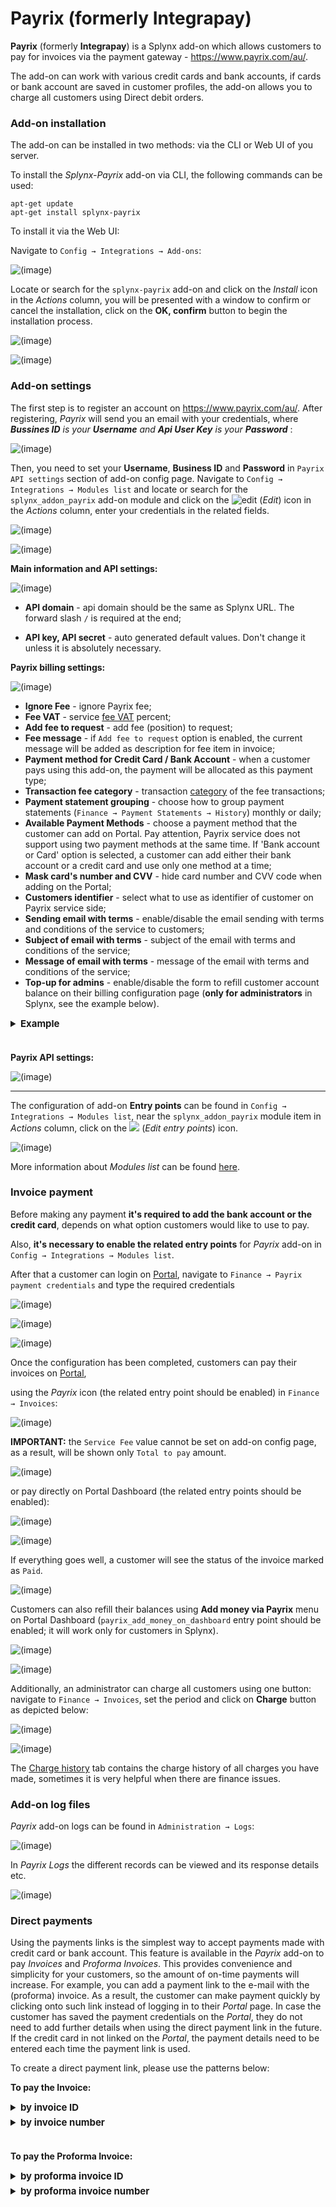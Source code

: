 Payrix (formerly Integrapay)
============

**Payrix** (formerly **Integrapay**) is a Splynx add-on which allows customers to pay for invoices via the payment gateway - https://www.payrix.com/au/.

The add-on can work with various credit cards and bank accounts, if cards or bank account are saved in customer profiles, the add-on allows you to charge all customers using Direct debit orders.

### Add-on installation

The add-on can be installed in two methods: via the CLI or Web UI of you server.

To install the *Splynx-Payrix* add-on via CLI, the following commands can be used:

```
apt-get update
apt-get install splynx-payrix
```
To install it via the Web UI:

Navigate to `Config → Integrations → Add-ons`:

![(image)](0.png)

Locate or search for the `splynx-payrix` add-on and click on the *Install* icon in the *Actions* column, you will be presented with a window to confirm or cancel the installation, click on the **OK, confirm** button to begin the installation process.

![(image)](1.png)

![(image)](1.1.png)

### Add-on settings

The first step is to register an account on https://www.payrix.com/au/. After registering, *Payrix* will send you an email with your credentials, where  _**Bussines ID** is your **Username** and  **Api User Key** is your **Password**_ :

![(image)](13.png)

Then, you need to set your **Username**, **Business ID** and **Password** in `Payrix API settings` section of add-on config page. Navigate to `Config → Integrations → Modules list` and locate or search for the `splynx_addon_payrix` add-on module and click on the <icon class="image-icon">![edit](edit.png)</icon> (*Edit*) icon in the *Actions* column, enter your credentials in the related fields.

![(image)](2.png)

![(image)](3.png)


**Main information and API settings:**

![(image)](4.png)

* **API domain** - api domain should be the same as Splynx URL. The forward slash `/` is required at the end;

* **API key, API secret** - auto generated default values. Don't change it unless it is absolutely necessary.


**Payrix billing settings:**

![(image)](5.png)

* **Ignore Fee** - ignore Payrix fee;
* **Fee VAT** - service [fee VAT](configuration/finance/taxes/taxes.md) percent;
* **Add fee to request** - add fee (position) to request;
* **Fee message** - if `Add fee to request` option is enabled, the current message will be added as description for fee item in invoice;
* **Payment method for Credit Card / Bank Account** - when a customer pays using this add-on, the payment will be allocated as this payment type;
* **Transaction fee category** - transaction [category](configuration/finance/transaction_categories/transaction_categories.md) of the fee transactions;
* **Payment statement grouping** - choose how to group payment statements (`Finance → Payment Statements → History`) monthly or daily;
* **Available Payment Methods** - choose a payment method that the customer can add on Portal. Pay attention, Payrix service does not support using two payment methods at the same time. If 'Bank account or Card' option is selected, a customer can add either their bank account or a credit card and use only one method at a time;
* **Mask card's number and CVV** - hide card number and CVV code when adding on the Portal;
* **Customers identifier** - select what to use as identifier of customer on Payrix service side;
* **Sending email with terms** - enable/disable the email sending with terms and conditions of the service to customers;
* **Subject of email with terms** - subject of the email with terms and conditions of the service;
* **Message of email with terms** - message of the email with terms and conditions of the service;
* **Top-up for admins** - enable/disable the form to refill customer account balance on their billing configuration page (**only for administrators** in Splynx, see the example below).

<details style="font-size: 15px; margin-bottom: 5px;">
<summary><b>Example</b></summary>
<div markdown="1">

Navigate to customer billing configuration page (Billing → Billing config) and in **Payment accounts** section click on **Refill balance** icon near *Payrix* item.

![(image)](top-up_1.png)

If the payment credentials are **not** added by the customer, the administrator can add them from this form. Pay attention, **only one payment method can be used**.

![(image)](top-up_2.png)

If the payment credentials are added by customer, e.g. credit card but `Top-up for admins` option is **disabled** on add-on configuration page, the administrator will see the next message:

![(image)](top-up_3.png)

If the option `Top-up for admins` is **enabled** on add-on configuration page, the administrator can top up the customer's balance, the saved payment method will be used.

![(image)](top-up_4.png)

![(image)](top-up_5.png)

Moreover, when the credit card or bank account is added by customer as a payment method, the administrator can remove them using the top-up form on the customer's billing configuration page.

</div>
</details>


<br>


**Payrix API settings:**

![(image)](5.1.png)

------------

The configuration of add-on **Entry points** can be found in `Config → Integrations → Modules list`, near the `splynx_addon_payrix` module item in *Actions* column, click on the <icon class="image-icon">![](entry_point.png)</icon> (*Edit entry points*) icon.

![(image)](entry_points.png)

More information about *Modules list* can be found [here](configuration/integrations/modules_list/modules_list.md).

### Invoice payment

Before making any payment **it's required to add the bank account or the credit card**, depends on what option customers would like to use to pay.

Also, **it's necessary to enable the related entry points** for *Payrix* add-on in `Config → Integrations → Modules list`.

After that a customer can login on [Portal](customer_portal/customer_portal.md), navigate to `Finance → Payrix payment credentials` and type the required credentials

![(image)](8.png)

![(image)](9.2.png)

![(image)](9.3.png)

Once the configuration has been completed, customers can pay their invoices on [Portal](customer_portal/customer_portal.md),

using the *Payrix* icon (the related entry point should be enabled) in `Finance → Invoices`:

![(image)](6.png)

<!-- ![(image)](6.2.png) -->

**IMPORTANT:** the `Service Fee` value cannot be set on add-on config page, as a result, will be shown only `Total to pay` amount.

![(image)](6.1.png)

or pay directly on Portal Dashboard (the related entry points should be enabled):

![(image)](pay_from_dashboard.png)

![(image)](6.3.png)

If everything goes well, a customer will see the status of the invoice marked as `Paid`.

![(image)](6.4.png)

Customers can also refill their balances using **Add money via Payrix** menu on Portal Dashboard (`payrix_add_money_on_dashboard` entry point should be enabled; it will work only for customers in Splynx).

![(image)](10.png)

![(image)](10.1.png)

Additionally, an administrator can charge all customers using one button: navigate to `Finance → Invoices`, set the period and click on **Charge** button as depicted below:

![(image)](11.png)

![(image)](12.png)

The [Charge history](finance/invoices/invoices.md) tab contains the charge history of all charges you have made, sometimes it is very helpful when there are finance issues.

### Add-on log files

*Payrix* add-on logs can be found in `Administration → Logs`:

![(image)](logs.png)

In *Payrix Logs* the different records can be viewed and its response details etc.

![(image)](logs1.png)

### Direct payments

Using the payments links is the simplest way to accept payments made with credit card or bank account. This feature is available in the *Payrix* add-on to pay *Invoices* and *Proforma Invoices*. This provides convenience and simplicity for your customers, so the amount of on-time payments will increase. For example, you can add a payment link to the e-mail with the (proforma) invoice. As a result, the customer can make payment quickly by clicking onto such link instead of logging in to their *Portal* page. In case the customer has saved the payment credentials on the *Portal*, they do not need to add further details when using the direct payment link in the future. If the credit card in not linked on the *Portal*, the payment details need to be entered each time the payment link is used.

To create a direct payment link, please use the patterns below:

**To pay the Invoice:**

<details style="font-size: 15px; margin-bottom: 5px;">
<summary><b>by invoice ID</b></summary>
<div markdown="1">

```
https://<splynx_domain_address>/payrix/direct-pay-invoice-by-id?item_id=<Invoice_id>

```
</div>
</details>

<details style="font-size: 15px; margin-bottom: 5px;">
<summary><b>by invoice number</b></summary>
<div markdown="1">

```
https://<splynx_domain_address>/payrix/direct-pay-invoice?item_id=<Invoice_number>

```
</div>
</details>

<br>

**To pay the Proforma Invoice:**

<details style="font-size: 15px; margin-bottom: 5px;">
<summary><b>by proforma invoice ID</b></summary>
<div markdown="1">

```
https://<splynx_domain_address>/payrix/direct-pay-proforma-by-id?item_id=<proforma_id>

```
</div>
</details>

<details style="font-size: 15px; margin-bottom: 5px;">
<summary><b>by proforma invoice number</b></summary>
<div markdown="1">

```
https://<splynx_domain_address>/payrix/direct-pay-proforma?item_id=<proforma_number>

```
</div>
</details>


<!---     do NOT remove this info block !

### Integration with BPAY

**Pay attention, this feature is not available in the major release of IntegraPay add-on.**

**BPAY** is an electronic bill payment system in Australia which enables payments to be made through online or phone banking service. The customers should be registered as BPAY billers with the BPAY operating company through its bank. Unlike receiving standard bank transfers or credit card payments – all BPAY transactions have a unique CRN (Customer Reference Number) which can be used to identify which customer made the payment and what invoice it is related to.

Splynx uses BPAY service via *IntegraPay* API to pay (proforma) invoices, but **we can only create a reference num. (CRN) for the invoice and the customer**.




<details style="font-size: 15px; margin-bottom: 5px;">
<summary><b>How does BPAY work?</b></summary>
<div markdown="1">

1. SIP sends a customer an invoice displaying a BPAY logo, a **unique BPAY Biller Code** and a **Customer Reference Number (CRN)**;

2. A customer logs into their Internet banking and follows the prompts to make a BPAY payment;

3. A customer will be asked to provide the payment details: the **Biller Code**, the **reference number from the invoice/customer (CRN)** and the **amount**** they wish to pay. After that the customer’s bank validates the payment in real-time (the information about payment is transferred to *IntegraPay* via BPAY) with the system issuing a receipt;

![(image)](bpay_example.png)

4. Funds will be deposited into the corporate account.


More information you can find in an official [FAQ](https://bpay.com.au/bpay-for-you/personal-faqs).



</div>
</details>



**Pay the invoice by BPAY according to the created (proforma) invoice CRN in Splynx:**

1. (for administrator) Install and configure the *IntegraPay* add-on in Splynx (see above). Create the invoice for the customer to pay;

2. (for administrator) Double-check if the necessary entry point for (proforma) invoice is enabled: navigate to `Config → Integrations → Modules list → Splynx Add-on IntegraPay` and click on **Edit entry points**

![(image)](entry_point_invoice.png)

![(image)](entry_point_proforma.png)

3. (for customer) Open the [Portal](customer_portal/customer_portal.md), navigate to `Finance → Invoices` (`Finance → Proforma invoices`) and click on `Pay via BPay` icon near the unpaid invoice (the [bank statement](bank_statement_processing/bank_statement_processing.md) will be created in `Pending` status - it will be used to read the status of transaction from *IntegraPay* side. The payment will be created if the customer pays the invoice in their bank and we receive information about this transaction from *IntegraPay*): showing the Customer Reference Number (CRN) of the current invoice indicates that it has been generated successfully and the CRN is fixed in *IntegraPay*.

![(image)](pay_invoice_via_bpay.png)

4. A customer makes payment using the provided Biller Code and Customer Reference Number (CRN). After that, a new transaction associated with CRN will appear in the customer profile.


**Pay the invoice by BPAY according to the created customer CRN in Splynx:**

1. (for administrator) Install and configure the *IntegraPay* add-on in Splynx (see above). Create the invoice for the customer to pay;

2. (for administrator) Double-check if the `BPay CRN` entry point in `Finance` section of customer portal is enabled: navigate to `Config → Integrations → Modules list → Splynx Add-on IntegraPay` and click on **Edit entry points**

3. (for customer) Open the Portal, click on `Finance` item on the sidebar, then click on `BPay CRN` item: the unique CRN for customer will be generated (each customer will have their own unique CRN)

![(image)](bpay_crn_for_customer.png)

4. A customer can pay any amount of money using the provided Biller Code and Customer Reference Number (CRN). Then, Splynx receives the status of the transaction and the money will be added to the customer's balance. Only the payment will be created in the customer profile.


<icon class="image-icon">![image](information.png)</icon> **Things to keep in mind:**

- the change of transaction statuses is performed by API request from Splynx, which is limited to no more than 1 request per hour (the task is executed by *cron*);

- the two methods (for the invoice and the customer) of CRN generation in Splynx can work simultaneously;

- when a customer incorrectly entered the amount of payment for the invoice and the amount is less than the required amount, it simply creates a payment that is not linked to the invoice;

- if a customer later pays the correct amount using the same CRN (of the invoice), the payment should be linked to the correct invoice;

- if the amount of payment is larger than required, then 2 payments will be created in Splynx. The one with the required amount and it will be linked to the invoice, the second one will be added to the customer's balance;

- in case an invoice is paid or deleted before the transaction status is analyzed by Splynx, the information about this event will be added to the log and the transaction will be marked as processed.


**Add the Bpay logo with references to the (proforma) invoice templates**

Navigate to `Config → Templates`, choose `Invoice PDF` or `Proforma Invoice PDF` **type** and near the required template click on the
<icon class="image-icon">![edit](edit.png)</icon> icon in the *Actions* column to edit the template.

<icon class="image-icon">![image](warning.png)</icon> **It's recommended to create a new template instead of changing the default one**.

Add the next line to the *footer* of your template:

![(image)](edit_template.png)

After that, double-check if the correct template is selected in [Company information](configuration/system/company_information/company_information.md), the fields: `Invoice PDF Template` and `Proforma Invoice PDF Template`.

**CRN for the invoice:**




<details style="font-size: 15px; margin-bottom: 5px;">
<summary><b>for Invoice PDF template</b></summary>
<div markdown="1">



```   
<img src="https://your_domain/integrapay/get-bpay-crn?invoiceNumber={{ number }}" width="150" height="43">

```


</div>
</details>




<details style="font-size: 15px; margin-bottom: 5px;">
<summary><b>for Proforma Invoice PDF template</b></summary>
<div markdown="1">


```   
<img src="https://your_domain/integrapay/get-bpay-crn?invoiceNumber={{ number }}&isProforma=1" width="150" height="43">

```


</div>
</details>

<br>

**CRN for the customer:**



<details style="font-size: 15px; margin-bottom: 5px;">
<summary><b>for Invoice PDF template</b></summary>
<div markdown="1">



```   
<img src="http://your_domain/integrapay/get-bpay-crn-customer?customerId={{ customer.id }}" width="150" height="43">

```


</div>
</details>




<details style="font-size: 15px; margin-bottom: 5px;">
<summary><b>for Proforma Invoice PDF template</b></summary>
<div markdown="1">


```   
<img src="http://your_domain/integrapay/get-bpay-crn-customer?customerId={{ customer.id }}&isProforma=1" width="150" height="43">

```


</div>
</details>

<br>

Example:

![(image)](logo_in_template.png)


-->

